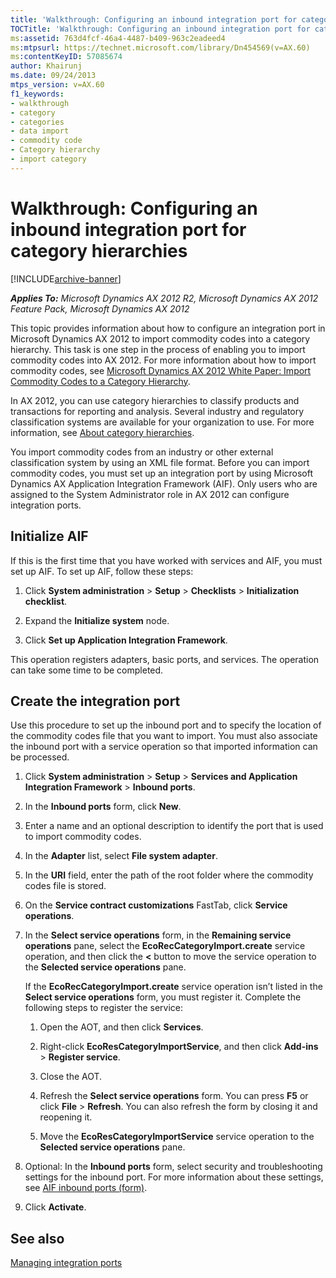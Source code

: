 ```yaml
---
title: 'Walkthrough: Configuring an inbound integration port for category hierarchies'
TOCTitle: 'Walkthrough: Configuring an inbound integration port for category hierarchies'
ms:assetid: 763d4fcf-46a4-4487-b409-963c2eadeed4
ms:mtpsurl: https://technet.microsoft.com/library/Dn454569(v=AX.60)
ms:contentKeyID: 57085674
author: Khairunj
ms.date: 09/24/2013
mtps_version: v=AX.60
f1_keywords:
- walkthrough
- category
- categories
- data import
- commodity code
- Category hierarchy
- import category
---
```


# Walkthrough: Configuring an inbound integration port for category hierarchies 


[!INCLUDE[archive-banner](includes/archive-banner.md)]


_**Applies To:** Microsoft Dynamics AX 2012 R2, Microsoft Dynamics AX 2012 Feature Pack, Microsoft Dynamics AX 2012_

This topic provides information about how to configure an integration port in Microsoft Dynamics AX 2012 to import commodity codes into a category hierarchy. This task is one step in the process of enabling you to import commodity codes into AX 2012. For more information about how to import commodity codes, see [Microsoft Dynamics AX 2012 White Paper: Import Commodity Codes to a Category Hierarchy](https://go.microsoft.com/fwlink/?linkid=313695).

In AX 2012, you can use category hierarchies to classify products and transactions for reporting and analysis. Several industry and regulatory classification systems are available for your organization to use. For more information, see [About category hierarchies](about-category-hierarchies.md).

You import commodity codes from an industry or other external classification system by using an XML file format. Before you can import commodity codes, you must set up an integration port by using Microsoft Dynamics AX Application Integration Framework (AIF). Only users who are assigned to the System Administrator role in AX 2012 can configure integration ports.

## Initialize AIF

If this is the first time that you have worked with services and AIF, you must set up AIF. To set up AIF, follow these steps:

1.  Click **System administration** \> **Setup** \> **Checklists** \> **Initialization checklist**.

2.  Expand the **Initialize system** node.

3.  Click **Set up Application Integration Framework**.

This operation registers adapters, basic ports, and services. The operation can take some time to be completed.

## Create the integration port

Use this procedure to set up the inbound port and to specify the location of the commodity codes file that you want to import. You must also associate the inbound port with a service operation so that imported information can be processed.

1.  Click **System administration** \> **Setup** \> **Services and Application Integration Framework** \> **Inbound ports**.

2.  In the **Inbound ports** form, click **New**.

3.  Enter a name and an optional description to identify the port that is used to import commodity codes.

4.  In the **Adapter** list, select **File system adapter**.

5.  In the **URI** field, enter the path of the root folder where the commodity codes file is stored.

6.  On the **Service contract customizations** FastTab, click **Service operations**.

7.  In the **Select service operations** form, in the **Remaining service operations** pane, select the **EcoRecCategoryImport.create** service operation, and then click the **\<** button to move the service operation to the **Selected service operations** pane.
    
    If the **EcoRecCategoryImport.create** service operation isn’t listed in the **Select service operations** form, you must register it. Complete the following steps to register the service:
    
    1.  Open the AOT, and then click **Services**.
    
    2.  Right-click **EcoResCategoryImportService**, and then click **Add-ins** \> **Register service**.
    
    3.  Close the AOT.
    
    4.  Refresh the **Select service operations** form. You can press **F5** or click **File** \> **Refresh**. You can also refresh the form by closing it and reopening it.
    
    5.  Move the **EcoResCategoryImportService** service operation to the **Selected service operations** pane.

8.  Optional: In the **Inbound ports** form, select security and troubleshooting settings for the inbound port. For more information about these settings, see [AIF inbound ports (form)](https://technet.microsoft.com/library/hh208821\(v=ax.60\)).

9.  Click **Activate**.

## See also

[Managing integration ports](managing-integration-ports.md)

